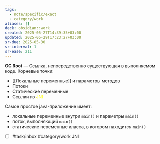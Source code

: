 ```yaml
---
tags:
  - note/specific/exact
  - category/work
aliases: []
deck: obsidian::work
created: 2025-05-27T14:39:35+03:00
updated: 2025-05-29T17:23:27+03:00
sr-due: 2025-05-30
sr-interval: 1
sr-ease: 211
---
```


**GC Root**
—
Ссылка, непосредственно существующая в выполняемом коде.
Корневые точки:
- [[Локальные переменные]] и параметры методов
- Потоки
- Статические переменные
- Ссылки из <font color="#ffff00">JNI</font>

Самое простое java-приложение имеет:
- локальные переменные внутри `main()` и параметры `main()`
- поток, выполняющий `main()`
- статические переменные класса, в котором находится `main()`

- [ ] #task/inbox #category/work JNI
